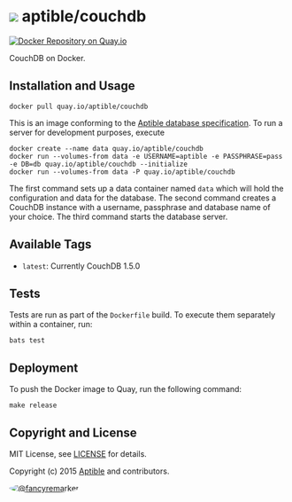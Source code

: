 # ![](https://gravatar.com/avatar/11d3bc4c3163e3d238d558d5c9d98efe?s=64) aptible/couchdb
[![Docker Repository on Quay.io](https://quay.io/repository/aptible/couchdb/status)](https://quay.io/repository/aptible/couchdb)

CouchDB on Docker.

## Installation and Usage

    docker pull quay.io/aptible/couchdb

This is an image conforming to the [Aptible database specification](https://support.aptible.com/topics/paas/deploy-custom-database/). To run a server for development purposes, execute

    docker create --name data quay.io/aptible/couchdb
    docker run --volumes-from data -e USERNAME=aptible -e PASSPHRASE=pass -e DB=db quay.io/aptible/couchdb --initialize
    docker run --volumes-from data -P quay.io/aptible/couchdb

The first command sets up a data container named `data` which will hold the configuration and data for the database. The second command creates a CouchDB instance with a username, passphrase and database name of your choice. The third command starts the database server.

## Available Tags

* `latest`: Currently CouchDB 1.5.0

## Tests

Tests are run as part of the `Dockerfile` build. To execute them separately within a container, run:

    bats test

## Deployment

To push the Docker image to Quay, run the following command:

    make release

## Copyright and License

MIT License, see [LICENSE](LICENSE.md) for details.

Copyright (c) 2015 [Aptible](https://www.aptible.com) and contributors.

[<img src="https://s.gravatar.com/avatar/f7790b867ae619ae0496460aa28c5861?s=60" style="border-radius: 50%;" alt="@fancyremarker" />](https://github.com/fancyremarker)
